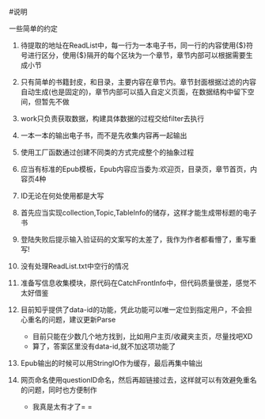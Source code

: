 #说明

一些简单的约定

1.  待提取的地址在ReadList中，每一行为一本电子书，同一行的内容使用{$}符号进行区分，使用{$}隔开的每个区块为一个章节，章节内部可以根据需要生成小节

2.  只有简单的书籍封皮，和目录，主要内容在章节内。章节封面根据过滤的内容自动生成(也是固定的)，章节内部可以插入自定义页面，在数据结构中留下空间，但暂先不做

3.  work只负责获取数据，构建具体数据的过程交给filter去执行

4.  一本一本的输出电子书，而不是先收集内容再一起输出

5.  使用工厂函数通过创建不同类的方式完成整个的抽象过程

6.  应当有标准的Epub模板，Epub内容应当委为:欢迎页，目录页，章节首页，内容页4种

7.  ID无论在何处使用都是大写

8.  首先应当实现collection,Topic,TableInfo的储存，这样才能生成带标题的电子书
 
9.  登陆失败后提示输入验证码的文案写的太差了，我作为作者都看懵了，重写重写!

10. 没有处理ReadList.txt中空行的情况

11. 准备写信息收集模块，原代码在CatchFrontInfo中，但代码质量很差，感觉不太好借鉴

12. 目前知乎提供了data-id的功能，凭此功能可以唯一定位到指定用户，不会担心重名的问题，建议更新Parse
    *   目前只能在少数几个地方找到，比如用户主页/收藏夹主页，尽量找吧XD
    *   算了，答案区里没有data-id,就不加这项功能了

13. Epub输出的时候可以用StringIO作为缓存，最后再集中输出

14. 网页命名使用questionID命名，然后再超链接过去，这样就可以有效避免重名的问题，同时也方便制作
    *   我真是太有才了= =

